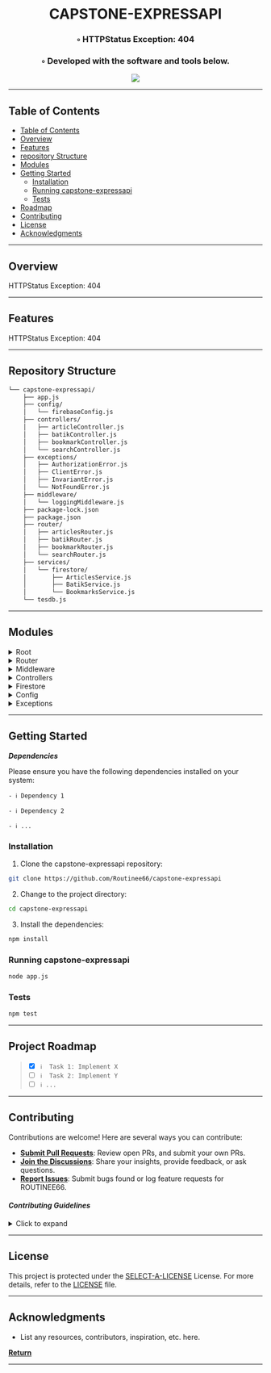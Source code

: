 <!---->

<div align="center">
    <h1>CAPSTONE-EXPRESSAPI</h1>
    <h3>◦ HTTPStatus Exception: 404</h3>
    <h3>◦ Developed with the software and tools below.</h3>
</div>

<p align="center">
  <a href="https://skillicons.dev">
    <img src=https://skillicons.dev/icons?i=express,js,git,github />
  </a>
</p>

---

##  Table of Contents
- [ Table of Contents](#-table-of-contents)
- [ Overview](#-overview)
- [ Features](#-features)
- [ repository Structure](#-repository-structure)
- [ Modules](#modules)
- [ Getting Started](#-getting-started)
    - [ Installation](#-installation)
    - [ Running capstone-expressapi](#-running-capstone-expressapi)
    - [ Tests](#-tests)
- [ Roadmap](#-roadmap)
- [ Contributing](#-contributing)
- [ License](#-license)
- [ Acknowledgments](#-acknowledgments)

---


##  Overview

HTTPStatus Exception: 404

---

##  Features

HTTPStatus Exception: 404

---


##  Repository Structure

```sh
└── capstone-expressapi/
    ├── app.js
    ├── config/
    │   └── firebaseConfig.js
    ├── controllers/
    │   ├── articleController.js
    │   ├── batikController.js
    │   ├── bookmarkController.js
    │   └── searchController.js
    ├── exceptions/
    │   ├── AuthorizationError.js
    │   ├── ClientError.js
    │   ├── InvariantError.js
    │   └── NotFoundError.js
    ├── middleware/
    │   └── loggingMiddleware.js
    ├── package-lock.json
    ├── package.json
    ├── router/
    │   ├── articlesRouter.js
    │   ├── batikRouter.js
    │   ├── bookmarkRouter.js
    │   └── searchRouter.js
    ├── services/
    │   └── firestore/
    │       ├── ArticlesService.js
    │       ├── BatikService.js
    │       └── BookmarksService.js
    └── tesdb.js

```

---


##  Modules

<details closed><summary>Root</summary>

| File                                                                                               | Summary                   |
| ---                                                                                                | ---                       |
| [package-lock.json](https://github.com/Routinee66/capstone-expressapi/blob/main/package-lock.json) | HTTPStatus Exception: 404 |
| [app.js](https://github.com/Routinee66/capstone-expressapi/blob/main/app.js)                       | HTTPStatus Exception: 404 |
| [tesdb.js](https://github.com/Routinee66/capstone-expressapi/blob/main/tesdb.js)                   | HTTPStatus Exception: 404 |
| [package.json](https://github.com/Routinee66/capstone-expressapi/blob/main/package.json)           | HTTPStatus Exception: 404 |

</details>

<details closed><summary>Router</summary>

| File                                                                                                      | Summary                   |
| ---                                                                                                       | ---                       |
| [batikRouter.js](https://github.com/Routinee66/capstone-expressapi/blob/main/router/batikRouter.js)       | HTTPStatus Exception: 404 |
| [searchRouter.js](https://github.com/Routinee66/capstone-expressapi/blob/main/router/searchRouter.js)     | HTTPStatus Exception: 404 |
| [bookmarkRouter.js](https://github.com/Routinee66/capstone-expressapi/blob/main/router/bookmarkRouter.js) | HTTPStatus Exception: 404 |
| [articlesRouter.js](https://github.com/Routinee66/capstone-expressapi/blob/main/router/articlesRouter.js) | HTTPStatus Exception: 404 |

</details>

<details closed><summary>Middleware</summary>

| File                                                                                                                | Summary                   |
| ---                                                                                                                 | ---                       |
| [loggingMiddleware.js](https://github.com/Routinee66/capstone-expressapi/blob/main/middleware/loggingMiddleware.js) | HTTPStatus Exception: 404 |

</details>

<details closed><summary>Controllers</summary>

| File                                                                                                                   | Summary                   |
| ---                                                                                                                    | ---                       |
| [batikController.js](https://github.com/Routinee66/capstone-expressapi/blob/main/controllers/batikController.js)       | HTTPStatus Exception: 404 |
| [bookmarkController.js](https://github.com/Routinee66/capstone-expressapi/blob/main/controllers/bookmarkController.js) | HTTPStatus Exception: 404 |
| [articleController.js](https://github.com/Routinee66/capstone-expressapi/blob/main/controllers/articleController.js)   | HTTPStatus Exception: 404 |
| [searchController.js](https://github.com/Routinee66/capstone-expressapi/blob/main/controllers/searchController.js)     | HTTPStatus Exception: 404 |

</details>

<details closed><summary>Firestore</summary>

| File                                                                                                                      | Summary                   |
| ---                                                                                                                       | ---                       |
| [ArticlesService.js](https://github.com/Routinee66/capstone-expressapi/blob/main/services/firestore/ArticlesService.js)   | HTTPStatus Exception: 404 |
| [BookmarksService.js](https://github.com/Routinee66/capstone-expressapi/blob/main/services/firestore/BookmarksService.js) | HTTPStatus Exception: 404 |
| [BatikService.js](https://github.com/Routinee66/capstone-expressapi/blob/main/services/firestore/BatikService.js)         | HTTPStatus Exception: 404 |

</details>

<details closed><summary>Config</summary>

| File                                                                                                      | Summary                   |
| ---                                                                                                       | ---                       |
| [firebaseConfig.js](https://github.com/Routinee66/capstone-expressapi/blob/main/config/firebaseConfig.js) | HTTPStatus Exception: 404 |

</details>

<details closed><summary>Exceptions</summary>

| File                                                                                                                  | Summary                   |
| ---                                                                                                                   | ---                       |
| [ClientError.js](https://github.com/Routinee66/capstone-expressapi/blob/main/exceptions/ClientError.js)               | HTTPStatus Exception: 404 |
| [AuthorizationError.js](https://github.com/Routinee66/capstone-expressapi/blob/main/exceptions/AuthorizationError.js) | HTTPStatus Exception: 404 |
| [InvariantError.js](https://github.com/Routinee66/capstone-expressapi/blob/main/exceptions/InvariantError.js)         | HTTPStatus Exception: 404 |
| [NotFoundError.js](https://github.com/Routinee66/capstone-expressapi/blob/main/exceptions/NotFoundError.js)           | HTTPStatus Exception: 404 |

</details>

---

##  Getting Started

***Dependencies***

Please ensure you have the following dependencies installed on your system:

`- ℹ️ Dependency 1`

`- ℹ️ Dependency 2`

`- ℹ️ ...`

###  Installation

1. Clone the capstone-expressapi repository:
```sh
git clone https://github.com/Routinee66/capstone-expressapi
```

2. Change to the project directory:
```sh
cd capstone-expressapi
```

3. Install the dependencies:
```sh
npm install
```

###  Running capstone-expressapi

```sh
node app.js
```

###  Tests
```sh
npm test
```

---


##  Project Roadmap

> - [X] `ℹ️  Task 1: Implement X`
> - [ ] `ℹ️  Task 2: Implement Y`
> - [ ] `ℹ️ ...`


---

##  Contributing

Contributions are welcome! Here are several ways you can contribute:

- **[Submit Pull Requests](https://github.com/Routinee66/capstone-expressapi/blob/main/CONTRIBUTING.md)**: Review open PRs, and submit your own PRs.
- **[Join the Discussions](https://github.com/Routinee66/capstone-expressapi/discussions)**: Share your insights, provide feedback, or ask questions.
- **[Report Issues](https://github.com/Routinee66/capstone-expressapi/issues)**: Submit bugs found or log feature requests for ROUTINEE66.

#### *Contributing Guidelines*

<details closed>
<summary>Click to expand</summary>

1. **Fork the Repository**: Start by forking the project repository to your GitHub account.
2. **Clone Locally**: Clone the forked repository to your local machine using a Git client.
   ```sh
   git clone <your-forked-repo-url>
   ```
3. **Create a New Branch**: Always work on a new branch, giving it a descriptive name.
   ```sh
   git checkout -b new-feature-x
   ```
4. **Make Your Changes**: Develop and test your changes locally.
5. **Commit Your Changes**: Commit with a clear and concise message describing your updates.
   ```sh
   git commit -m 'Implemented new feature x.'
   ```
6. **Push to GitHub**: Push the changes to your forked repository.
   ```sh
   git push origin new-feature-x
   ```
7. **Submit a Pull Request**: Create a PR against the original project repository. Clearly describe the changes and their motivations.

Once your PR is reviewed and approved, it will be merged into the main branch.

</details>

---

##  License


This project is protected under the [SELECT-A-LICENSE](https://choosealicense.com/licenses) License. For more details, refer to the [LICENSE](https://choosealicense.com/licenses/) file.

---

##  Acknowledgments

- List any resources, contributors, inspiration, etc. here.

[**Return**](#Top)

---

